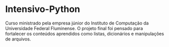 # Intensivo-Python
Curso ministrado pela empresa júnior do Instituto de Computação da Universidade Federal Fluminense. O projeto final foi pensado para fortalecer os conteúdos aprendidos como listas, dicionários e manipulações de arquivos. 
